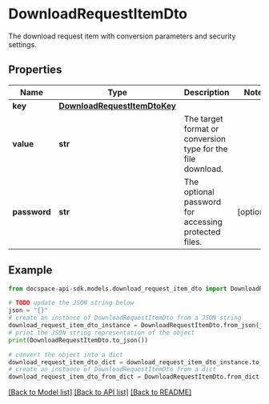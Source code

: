 # DownloadRequestItemDto
The download request item with conversion parameters and security settings.

## Properties

Name | Type | Description | Notes
------------ | ------------- | ------------- | -------------
**key** | [**DownloadRequestItemDtoKey**](DownloadRequestItemDtoKey.md) |  | 
**value** | **str** | The target format or conversion type for the file download. | 
**password** | **str** | The optional password for accessing protected files. | [optional] 

## Example

```python
from docspace-api-sdk.models.download_request_item_dto import DownloadRequestItemDto

# TODO update the JSON string below
json = "{}"
# create an instance of DownloadRequestItemDto from a JSON string
download_request_item_dto_instance = DownloadRequestItemDto.from_json(json)
# print the JSON string representation of the object
print(DownloadRequestItemDto.to_json())

# convert the object into a dict
download_request_item_dto_dict = download_request_item_dto_instance.to_dict()
# create an instance of DownloadRequestItemDto from a dict
download_request_item_dto_from_dict = DownloadRequestItemDto.from_dict(download_request_item_dto_dict)
```
[[Back to Model list]](../README.md#documentation-for-models) [[Back to API list]](../README.md#documentation-for-api-endpoints) [[Back to README]](../README.md)


